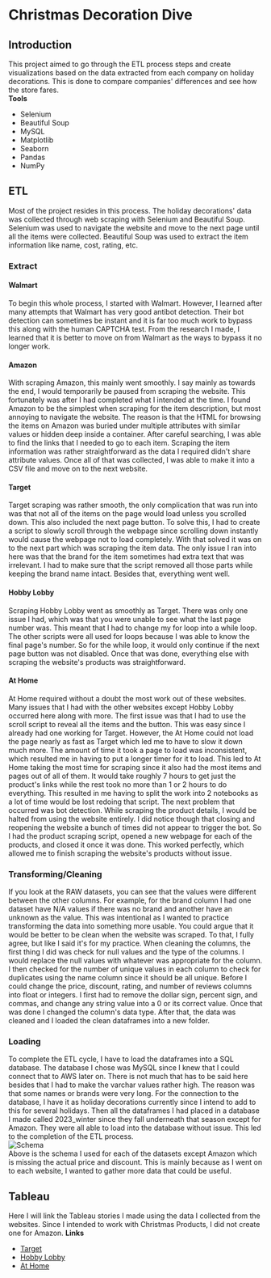 # Christmas Decoration Dive
## Introduction    
This project aimed to go through the ETL process steps and create visualizations based on the data extracted from each company on holiday decorations. This is done to compare companies' differences and see how the store fares.    
**Tools**
* Selenium
* Beautiful Soup
* MySQL
* Matplotlib
* Seaborn
* Pandas
* NumPy

## ETL
Most of the project resides in this process. The holiday decorations' data was collected through web scraping with Selenium and Beautiful Soup. Selenium was used to navigate the website and move to the next page until all the items were collected. Beautiful Soup was used to extract the item information like name, cost, rating, etc.    
### Extract
#### Walmart
To begin this whole process, I started with Walmart. However, I learned after many attempts that Walmart has very good antibot detection. Their bot detection can sometimes be instant and it is far too much work to bypass this along with the human CAPTCHA test. From the research I made, I learned that it is better to move on from Walmart as the ways to bypass it no longer work.     
#### Amazon
With scraping Amazon, this mainly went smoothly. I say mainly as towards the end, I would temporarily be paused from scraping the website. This fortunately was after I had completed what I intended at the time. I found Amazon to be the simplest when scraping for the item description, but most annoying to navigate the website. The reason is that the HTML for browsing the items on Amazon was buried under multiple attributes with similar values or hidden deep inside a container. After careful searching, I was able to find the links that I needed to go to each item. Scraping the item information was rather straightforward as the data I required didn't share attribute values. Once all of that was collected, I was able to make it into a CSV file and move on to the next website.     
#### Target
Target scraping was rather smooth, the only complication that was run into was that not all of the items on the page would load unless you scrolled down. This also included the next page button. To solve this, I had to create a script to slowly scroll through the webpage since scrolling down instantly would cause the webpage not to load completely. With that solved it was on to the next part which was scraping the item data. The only issue I ran into here was that the brand for the item sometimes had extra text that was irrelevant. I had to make sure that the script removed all those parts while keeping the brand name intact. Besides that, everything went well.
#### Hobby Lobby
Scraping Hobby Lobby went as smoothly as Target. There was only one issue I had, which was that you were unable to see what the last page number was. This meant that I had to change my for loop into a while loop. The other scripts were all used for loops because I was able to know the final page's number. So for the while loop, it would only continue if the next page button was not disabled. Once that was done, everything else with scraping the website's products was straightforward.    
#### At Home
At Home required without a doubt the most work out of these websites. Many issues that I had with the other websites except Hobby Lobby occurred here along with more. The first issue was that I had to use the scroll script to reveal all the items and the button. This was easy since I already had one working for Target. However, the At Home could not load the page nearly as fast as Target which led me to have to slow it down much more. The amount of time it took a page to load was inconsistent, which resulted me in having to put a longer timer for it to load. This led to At Home taking the most time for scraping since it also had the most items and pages out of all of them. It would take roughly 7 hours to get just the product's links while the rest took no more than 1 or 2 hours to do everything. This resulted in me having to split the work into 2 notebooks as a lot of time would be lost redoing that script. The next problem that occurred was bot detection. While scraping the product details, I would be halted from using the website entirely. I did notice though that closing and reopening the website a bunch of times did not appear to trigger the bot. So I had the product scraping script, opened a new webpage for each of the products, and closed it once it was done. This worked perfectly, which allowed me to finish scraping the website's products without issue.
### Transforming/Cleaning
If you look at the RAW datasets, you can see that the values were different between the other columns. For example, for the brand column I had one dataset have N/A values if there was no brand and another have an unknown as the value. This was intentional as I wanted to practice transforming the data into something more usable. You could argue that it would be better to be clean when the website was scraped. To that, I fully agree, but like I said it's for my practice. When cleaning the columns, the first thing I did was check for null values and the type of the columns. I would replace the null values with whatever was appropriate for the column. I then checked for the number of unique values in each column to check for duplicates using the name column since it should be all unique. Before I could change the price, discount, rating, and number of reviews columns into float or integers. I first had to remove the dollar sign, percent sign, and commas, and change any string value into a 0 or its correct value. Once that was done I changed the column's data type. After that, the data was cleaned and I loaded the clean dataframes into a new folder.    
### Loading
To complete the ETL cycle, I have to load the dataframes into a SQL database. The database I chose was MySQL since I knew that I could connect that to AWS later on. There is not much that has to be said here besides that I had to make the varchar values rather high. The reason was that some names or brands were very long. For the connection to the database, I have it as holiday decorations currently since I intend to add to this for several holidays. Then all the dataframes I had placed in a database I made called 2023_winter since they fall underneath that season except for Amazon. They were all able to load into the database without issue. This led to the completion of the ETL process.    
![Schema](https://github.com/Cabone01/Winter_2023_Analyst/assets/89541481/e6f7f0e9-a042-4f56-b9c4-023fe20d7901)    
Above is the schema I used for each of the datasets except Amazon which is missing the actual price and discount. This is mainly because as I went on to each website, I wanted to gather more data that could be useful.    
## Tableau
Here I will link the Tableau stories I made using the data I collected from the websites. Since I intended to work with Christmas Products, I did not create one for Amazon.
**Links**
* [Target](https://public.tableau.com/app/profile/taco5815/viz/ChristmasDecorationAnalysisofTarget/ChristmasDecorationAnalysisofTarget)
* [Hobby Lobby](https://public.tableau.com/views/ChristmasDecorationAnalysisofHobbyLobby/ChristmasDecorationAnalysisofHobbyLobby)
* [At Home](https://public.tableau.com/app/profile/taco5815/viz/ChristmasDecorationAnalysisofAtHome/ChristmasDecorationAnalysisofAtHome)

